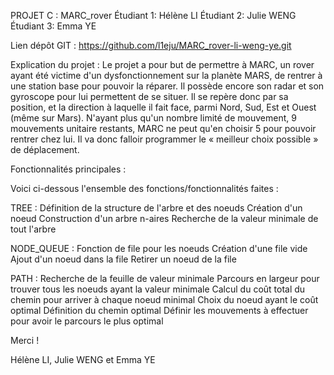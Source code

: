 PROJET C : MARC_rover
Étudiant 1: Hélène LI
Étudiant 2: Julie WENG
Étudiant 3: Emma YE

Lien dépôt GIT : https://github.com/l1eju/MARC_rover-li-weng-ye.git

Explication du projet :
 Le projet a pour but de permettre à MARC, un rover ayant été victime d'un dysfonctionnement sur la planète MARS, de rentrer à une station base pour pouvoir la réparer.
 Il possède encore son radar et son gyroscope pour lui permettent de se situer.
 Il se repère donc par sa position, et la direction à laquelle il fait face, parmi Nord, Sud, Est et Ouest (même sur Mars).
 N'ayant plus qu'un nombre limité de mouvement, 9 mouvements unitaire restants, MARC ne peut qu'en choisir 5 pour pouvoir rentrer chez lui.
 Il va donc falloir programmer le « meilleur choix possible » de déplacement.

Fonctionnalités principales :

Voici ci-dessous l'ensemble des fonctions/fonctionnalités faites :

TREE :
 Définition de la structure de l'arbre et des noeuds
 Création d'un noeud
 Construction d'un arbre n-aires
 Recherche de la valeur minimale de tout l'arbre
 
NODE_QUEUE :
Fonction de file pour les noeuds
 Création d'une file vide
 Ajout d'un noeud dans la file
 Retirer un noeud de la file

PATH :
Recherche de la feuille de valeur minimale
 Parcours en largeur pour trouver tous les noeuds ayant la valeur minimale
 Calcul du coût total du chemin pour arriver à chaque noeud minimal
 Choix du noeud ayant le coût optimal
Définition du chemin optimal
 Définir les mouvements à effectuer pour avoir le parcours le plus optimal
 
Merci !

Hélène LI, Julie WENG et Emma YE
